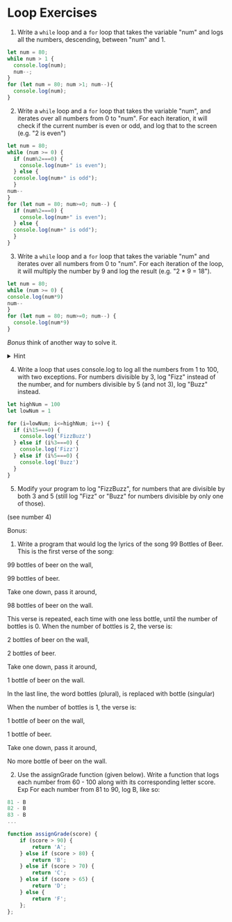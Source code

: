 # Loop Exercises

1. Write a `while` loop and a `for` loop that takes the variable "num" and logs all the numbers, descending, between "num" and 1.
``` js
let num = 80;
while num > 1 {
  console.log(num);
  num--;
}
for (let num = 80; num >1; num--){
  console.log(num);
}
```
2. Write a `while` loop and a `for` loop that takes the variable "num", and iterates over all numbers from 0 to "num".
For each iteration, it will check if the current number is even or odd, and log that to the screen (e.g. "2 is even")
``` js
let num = 80;
while (num >= 0) {
  if (num%2===0) {
  	console.log(num+" is even");
  } else {
  console.log(num+" is odd");
  }
num--
}
for (let num = 80; num>=0; num--) {
  if (num%2===0) {
    console.log(num+" is even");
  } else {
  console.log(num+" is odd");
  }
}
```
3. Write a `while` loop and a `for` loop that takes the variable "num" and iterates over all numbers from 0 to "num".
For each iteration of the loop, it will multiply the number by 9 and log the result (e.g. "2 * 9 = 18").
``` js
let num = 80;
while (num >= 0) {
console.log(num*9)
num--
}
for (let num = 80; num>=0; num--) {
  console.log(num*9)
}
```

_Bonus_ think of another way to solve it.
  <details>
    <summary>
      Hint
    </summary>
    Find the final number and increment the loop by 9.
  </details>

4. Write a loop that uses console.log to log all the numbers from 1 to 100, with two exceptions. For numbers divisible by 3, log "Fizz" instead of the number, and for numbers divisible by 5 (and not 3), log "Buzz" instead.
``` js
let highNum = 100
let lowNum = 1

for (i=lowNum; i<=highNum; i++) {
  if (i%15===0) {
    console.log('FizzBuzz')
  } else if (i%3===0) {
    console.log('Fizz')
  } else if (i%5===0) {
    console.log('Buzz')
  }
}
```
5. Modify your program to log "FizzBuzz", for numbers that are divisible by both 3 and 5 (still log "Fizz" or "Buzz" for numbers divisible by only one of those).

(see number 4)

Bonus:

1. Write a program that would log the lyrics of the song 99 Bottles of Beer. This is the first verse of the song:

99 bottles of beer on the wall,

99 bottles of beer.

Take one down, pass it around,

98 bottles of beer on the wall.

This verse is repeated, each time with one less bottle, until the number of bottles is 0. When the number of bottles is 2, the verse is:

2 bottles of beer on the wall,

2 bottles of beer.

Take one down, pass it around,

1 bottle of beer on the wall.

In the last line, the word bottles (plural), is  replaced with bottle (singular)

When the number of bottles is 1, the verse is:

1 bottle of beer on the wall,

1 bottle of beer.

Take one down, pass it around,

No more bottle of beer on the wall.



2. Use the assignGrade function (given below). Write a function that logs each number from 60 - 100 along with its corresponding letter score.
Exp For each number from 81 to 90, log B, like so:

```js
81 - B
82 - B
83 - B
...
```

```js
function assignGrade(score) {
    if (score > 90) {
        return 'A';
    } else if (score > 80) {
        return 'B';
    } else if (score > 70) {
        return 'C';
    } else if (score > 65) {
        return 'D';
    } else {
        return 'F';
    };
};
```
